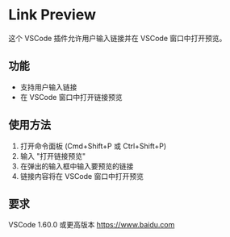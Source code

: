 # Link Preview

这个 VSCode 插件允许用户输入链接并在 VSCode 窗口中打开预览。

## 功能

- 支持用户输入链接
- 在 VSCode 窗口中打开链接预览

## 使用方法

1. 打开命令面板 (Cmd+Shift+P 或 Ctrl+Shift+P)
2. 输入 "打开链接预览"
3. 在弹出的输入框中输入要预览的链接
4. 链接内容将在 VSCode 窗口中打开预览

## 要求

VSCode 1.60.0 或更高版本
https://www.baidu.com